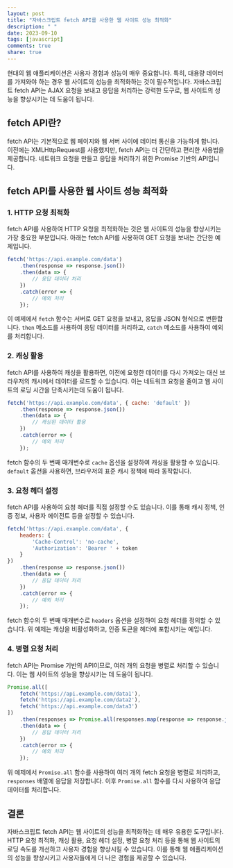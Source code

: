 ```yaml
---
layout: post
title: "자바스크립트 fetch API를 사용한 웹 사이트 성능 최적화"
description: " "
date: 2023-09-10
tags: [javascript]
comments: true
share: true
---
```


현대의 웹 애플리케이션은 사용자 경험과 성능이 매우 중요합니다. 특히, 대용량 데이터를 가져와야 하는 경우 웹 사이트의 성능을 최적화하는 것이 필수적입니다. 자바스크립트 fetch API는 AJAX 요청을 보내고 응답을 처리하는 강력한 도구로, 웹 사이트의 성능을 향상시키는 데 도움이 됩니다.

## fetch API란?

fetch API는 기본적으로 웹 페이지와 웹 서버 사이에 데이터 통신을 가능하게 합니다. 이전에는 XMLHttpRequest를 사용했지만, fetch API는 더 간단하고 편리한 사용법을 제공합니다. 네트워크 요청을 만들고 응답을 처리하기 위한 Promise 기반의 API입니다.

## fetch API를 사용한 웹 사이트 성능 최적화

### 1. HTTP 요청 최적화

fetch API를 사용하여 HTTP 요청을 최적화하는 것은 웹 사이트의 성능을 향상시키는 가장 중요한 부분입니다. 아래는 fetch API를 사용하여 GET 요청을 보내는 간단한 예제입니다.

```javascript
fetch('https://api.example.com/data')
    .then(response => response.json())
    .then(data => {
        // 응답 데이터 처리
    })
    .catch(error => {
        // 예외 처리
    });
```

이 예제에서 `fetch` 함수는 서버로 GET 요청을 보내고, 응답을 JSON 형식으로 변환합니다. `then` 메소드를 사용하여 응답 데이터를 처리하고, `catch` 메소드를 사용하여 예외를 처리합니다.

### 2. 캐싱 활용

fetch API를 사용하여 캐싱을 활용하면, 이전에 요청한 데이터를 다시 가져오는 대신 브라우저의 캐시에서 데이터를 로드할 수 있습니다. 이는 네트워크 요청을 줄이고 웹 사이트의 로딩 시간을 단축시키는데 도움이 됩니다.

```javascript
fetch('https://api.example.com/data', { cache: 'default' })
    .then(response => response.json())
    .then(data => {
        // 캐싱된 데이터 활용
    })
    .catch(error => {
        // 예외 처리
    });
```

fetch 함수의 두 번째 매개변수로 `cache` 옵션을 설정하여 캐싱을 활용할 수 있습니다. `default` 옵션을 사용하면, 브라우저의 표준 캐시 정책에 따라 동작합니다.

### 3. 요청 헤더 설정

fetch API를 사용하여 요청 헤더를 직접 설정할 수도 있습니다. 이를 통해 캐시 정책, 인증 정보, 사용자 에이전트 등을 설정할 수 있습니다.

```javascript
fetch('https://api.example.com/data', {
    headers: {
        'Cache-Control': 'no-cache',
        'Authorization': 'Bearer ' + token
    }
})
    .then(response => response.json())
    .then(data => {
        // 응답 데이터 처리
    })
    .catch(error => {
        // 예외 처리
    });
```

fetch 함수의 두 번째 매개변수로 `headers` 옵션을 설정하여 요청 헤더를 정의할 수 있습니다. 위 예제는 캐싱을 비활성화하고, 인증 토큰을 헤더에 포함시키는 예입니다.

### 4. 병렬 요청 처리

fetch API는 Promise 기반의 API이므로, 여러 개의 요청을 병렬로 처리할 수 있습니다. 이는 웹 사이트의 성능을 향상시키는 데 도움이 됩니다.

```javascript
Promise.all([
    fetch('https://api.example.com/data1'),
    fetch('https://api.example.com/data2'),
    fetch('https://api.example.com/data3')
])
    .then(responses => Promise.all(responses.map(response => response.json())))
    .then(data => {
        // 응답 데이터 처리
    })
    .catch(error => {
        // 예외 처리
    });
```

위 예제에서 `Promise.all` 함수를 사용하여 여러 개의 fetch 요청을 병렬로 처리하고, `responses` 배열에 응답을 저장합니다. 이후 `Promise.all` 함수를 다시 사용하여 응답 데이터를 처리합니다.

## 결론

자바스크립트 fetch API는 웹 사이트의 성능을 최적화하는 데 매우 유용한 도구입니다. HTTP 요청 최적화, 캐싱 활용, 요청 헤더 설정, 병렬 요청 처리 등을 통해 웹 사이트의 로딩 속도를 개선하고 사용자 경험을 향상시킬 수 있습니다. 이를 통해 웹 애플리케이션의 성능을 향상시키고 사용자들에게 더 나은 경험을 제공할 수 있습니다.